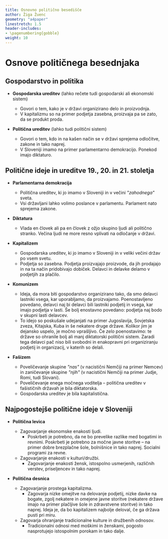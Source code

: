 ```yaml
---
title: Osnovno politično besedišče 
author: Žiga Žuenc
geometry: "a4paper"
linestretch: 1.5
header-includes:
- \pagenumbering{gobble}
weight: 10
---
```


# Osnove političnega besednjaka

## Gospodarstvo in politika

- **Gospodarska ureditev** (lahko rečete tudi gospodarski ali ekonomski sistem)

    - Govori o tem, kako je v državi organizirano delo in proizvodnja. 
    - V kapitalizmu so na primer podjetja zasebna, proizvaja pa se zato, da se produkt proda.

- **Politična ureditev** (lahko tudi politični sistem)

    - Govori o tem, kdo in na kašen način se v državi sprejema odločitve, zakone in tako naprej.
    - V Sloveniji imamo na primer parlamentarno demokracijo. Ponekod imajo diktaturo.

## Politične ideje in ureditve 19., 20. in 21. stoletja

- **Parlamentarna demokracija**

    - Politična ureditev, ki jo imamo v Sloveniji in v večini *"zahodnega"* sveta. 
    - Vsi državljani lahko volimo poslance v parlamentu. Parlament nato sprejema zakone.

- **Diktatura**

    - Vlada en človek ali pa en človek z ožjo skupino ljudi ali politično stranko. Večina ljudi ne more resno vplivati na odločanje v državi.

- **Kapitalizem**

    - Gospodarska ureditev, ki jo imamo v Sloveniji in v veliki večini držav po vsem svetu.
    - Podjetja so zasebna. Podjetja proizvajajo proizvode, da jih prodajajo in na ta način pridobivajo dobiček. Delavci in delavke delamo v podjetjih za plačilo.

- **Komunizem**

    - Ideja, da mora biti gospodarstvo organizirano tako, da smo delavci lastniki vsega, kar uporabljamo, da proizvajamo. Poenostavljeno povedano, delavci naj bi delavci bili lastniki podjetij in vsega, kar imajo podjetja v lasti. Še bolj enostavno povedano: podjetja naj bodo v skupni lasti delavcev.
    - To idejo so poskušale udejanjati na primer Jugoslavija, Sovjetska zveza, Kitajska, Kuba in še nekatere druge države. Kolikor jim je dejansko uspelo, je močno vprašljivo. Če *zelo* poenostavimo: te države so ohranile bolj ali manj diktatorski politični sistem. Zaradi tega delavci pač niso bili svobodni in enakopravni pri organiziranju podjetij in organizacij, v katerih so delali.

- **Fašizem**

    - Poveličevanje skupine *"nas"* (v nacistični Nemčiji na primer Nemcev) in zaničevanje skupine *"njih"* (v nacistični Nemčiji na primer Judje, Romi, tudi Slovani).
    - Poveličevanje enega močnega voditelja – politična ureditev v fašističnih državah je bila diktatorska.
    - Gospodarska ureditev je bila kapitalistična.

## Najpogostejše politične ideje v Sloveniji

- **Politična levica**

    - Zagovarjanje ekonomske enakosti ljudi.
        - Poskrbeti je potrebno, da ne bo prevelike razlike med bogatimi in revnimi. Poskrbeti je potrebno za močne javne storitve – na primer dobre brezplačne šole, bolnišnice in tako naprej. Socialni programi za revne.
    - Zagovarjanje enakosti v kulturi/družbi.
        - Zagovarjanje enakosti žensk, istospolno usmerjenih, različnih verstev, priseljencev in tako naprej.

- **Politična desnica**

    - Zagovarjanje prostega kapitalizma.
        - Zagovarja nizke omejitve na delovanje podjetij, nizke davke na bogate, zgolj nekatere in omejene javne storitve (nekatere države imajo na primer plačljive šole in zdravstvene storitve) in tako naprej. Ideja je, da bo kapitalizem najbolje deloval, če ga država pusti pri miru.
    - Zagovarja ohranjanje tradicionalne kulture in družbenih odnosov.
        - Tradicionalni odnosi med moškimi in ženskami, pogosto nasprotujejo istospolnim porokam in tako dalje. 
